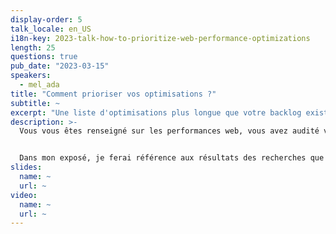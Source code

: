 ```yaml
---
display-order: 5
talk_locale: en_US
i18n-key: 2023-talk-how-to-prioritize-web-performance-optimizations
length: 25
questions: true
pub_date: "2023-03-15"
speakers:
  - mel_ada
title: "Comment prioriser vos optimisations ?"
subtitle: ~
excerpt: "Une liste d'optimisations plus longue que votre backlog existant ? Priorisez en estimant l'impact en fonction des objectifs de votre organisation."
description: >-
  Vous vous êtes renseigné sur les performances web, vous avez audité votre site pour trouver des pistes d'optimisation et vous avez une liste d'optimisations plus longue que votre backlog existant. Et maintenant, que faire ? Apprenez à estimer l'impact en fonction des objectifs de votre organisation. 


  Dans mon exposé, je ferai référence aux résultats des recherches que j'ai menées pour rédiger <a href="https://almanac.httparchive.org/en/2022/performance" target="_blank" rel="nofollow">le chapitre sur les performances Web de Web Almanac 2022</a>.
slides:
  name: ~
  url: ~
video:
  name: ~
  url: ~
---
```

